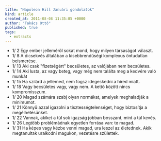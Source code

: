 ```yaml
---
title: "Napoleon Hill Januári gondolatok"
kind: article
created_at: 2011-08-08 11:35:05 +0000
author: "Takács Ottó"
published: true
tags: 
  - extracts
---
```

- 1/ 2	Egy ember jelleméről sokat mond, hogy milyen társaságot választ.
- 1/ 8	A dicsekvés általában a kisebbrendűségi komplexus öntudatlan beismerése.
- 1/ 13	Aki csak "fizetségért" becsületes, az valójában nem becsületes.
- 1/ 14	Aki lusta, az vagy beteg, vagy még nem találta meg a kedvére való munkát
- 1/ 15	Ha szilárd a jellemed, nem fogsz idegeskedni a híred miatt.
- 1/ 18	Vagy becsületes vagy, vagy nem. A kettő között nincs kompromisszum.
- 1/ 20	Magad számára szabj olyan normákat, amelyek meghaladják a minimumot.
- 1/ 21	Könnyű azzal igazolni a tisztességtelenséget, hogy biztosítja a megélhetésünket.
- 1/ 22	Vannak, akiket a túl sok igazság jobban bosszant, mint a túl kevés.
- 1/ 26	Legtöbb problémádnak egyetlen forrása van: te magad.
- 1/ 31	Ha képes vagy kézbe venni magad, ura leszel az életednek. Akik megtanultak uralkodni magukon, vezetésre születtek.
<!--break-->

<div class='old-comments'></div>